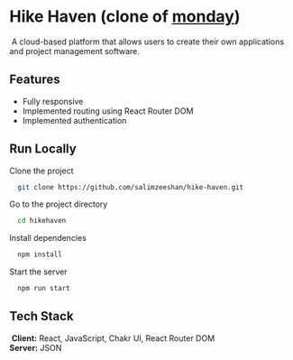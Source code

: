 # Hike Haven (clone of [monday](https://monday.com/))
​
A cloud-based platform that allows
users to create their own applications and project
management software.
​
​
## Features
- Fully responsive
- Implemented routing using React Router DOM
- Implemented authentication
​
​
## Run Locally

Clone the project

```bash
  git clone https://github.com/salimzeeshan/hike-haven.git
```

Go to the project directory

```bash
  cd hikehaven
```

Install dependencies

```bash
  npm install
```

Start the server

```bash
  npm run start
```

## Tech Stack
​
**Client:** React, JavaScript, Chakr UI, React Router DOM
<br>
**Server:** JSON
